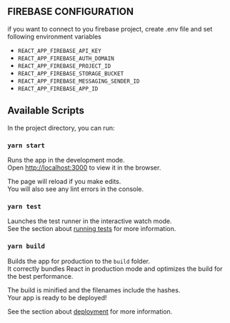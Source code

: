 ## FIREBASE CONFIGURATION

if you want to connect to you firebase project, create .env file and set following environment variables

* `REACT_APP_FIREBASE_API_KEY`
* `REACT_APP_FIREBASE_AUTH_DOMAIN`
* `REACT_APP_FIREBASE_PROJECT_ID`
* `REACT_APP_FIREBASE_STORAGE_BUCKET`
* `REACT_APP_FIREBASE_MESSAGING_SENDER_ID`
* `REACT_APP_FIREBASE_APP_ID`

## Available Scripts

In the project directory, you can run:

### `yarn start`

Runs the app in the development mode.\
Open [http://localhost:3000](http://localhost:3000) to view it in the browser.

The page will reload if you make edits.\
You will also see any lint errors in the console.

### `yarn test`

Launches the test runner in the interactive watch mode.\
See the section about [running tests](https://facebook.github.io/create-react-app/docs/running-tests) for more information.

### `yarn build`

Builds the app for production to the `build` folder.\
It correctly bundles React in production mode and optimizes the build for the best performance.

The build is minified and the filenames include the hashes.\
Your app is ready to be deployed!

See the section about [deployment](https://facebook.github.io/create-react-app/docs/deployment) for more information.
